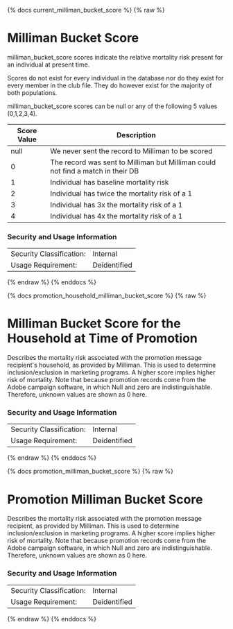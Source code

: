 {% docs current_milliman_bucket_score %}
{% raw %}

# Milliman Bucket Score

milliman_bucket_score scores indicate the relative mortality risk present for an individual at present time.

Scores do not exist for every individual in the database nor do they exist for every 
member in the club file. They do however exist for the majority of both populations.

milliman_bucket_score scores can be null or any of the following 5 values (0,1,2,3,4).

| Score Value | Description |
| ----------- | ----------- |
| null | We never sent the record to Milliman to be scored |
| 0 | The record was sent to Milliman but Milliman could not find a match in their DB |
| 1 | Individual has baseline mortality risk |
| 2 | Individual has twice the mortality risk of a 1 |
| 3 | Individual has 3x the mortality risk of a 1 |
| 4 | Individual has 4x the mortality risk of a 1 |


### Security and Usage Information
|     |     |
| --- | --- |
| Security Classification: | Internal |
| Usage Requirement:       | Deidentified |

{% endraw %}
{% enddocs %}

{% docs promotion_household_milliman_bucket_score %}
{% raw %}
# Milliman Bucket Score for the Household at Time of Promotion

Describes the mortality risk associated with the promotion message recipient's
household, as provided by Milliman. This is used to determine inclusion/exclusion
in marketing programs. A higher score implies higher risk of mortality.
Note that because promotion records come from the Adobe campaign software,
in which Null and zero are indistinguishable. Therefore, unknown values
are shown as 0 here.

### Security and Usage Information
|     |     |
| --- | --- |
| Security Classification: | Internal |
| Usage Requirement:       | Deidentified |

{% endraw %}
{% enddocs %}

{% docs promotion_milliman_bucket_score %}
{% raw %}
# Promotion Milliman Bucket Score

Describes the mortality risk associated with the promotion message recipient,
as provided by Milliman. This is used to determine inclusion/exclusion in
marketing programs. A higher score implies higher risk of mortality.
Note that because promotion records come from the Adobe campaign software,
in which Null and zero are indistinguishable. Therefore, unknown values
are shown as 0 here.

### Security and Usage Information
|     |     |
| --- | --- |
| Security Classification: | Internal |
| Usage Requirement:       | Deidentified |

{% endraw %}
{% enddocs %}